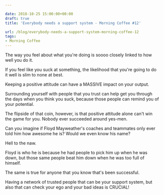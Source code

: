 ```yaml
---

date: 2018-10-25 15:00:00+00:00
draft: true
title: 'Everybody needs a support system - Morning Coffee #12'

url: /blog/everybody-needs-a-support-system-morning-coffee-12
tags:
- Morning Coffee
---
```




 


The way you feel about what you're doing is soooo closely linked to how well you do it.   

If you feel like you suck at something, the likelihood that you're going to do it well is slim to none at best.  

Keeping a positive attitude can have a MASSIVE impact on your output.  

Surrounding yourself with people that you trust can help get you through the days when you think you suck, because those people can remind you of your potential.  

The flipside of that coin, however, is that positive attitude alone can't win the game for you.  Nobody ever succeeded around yes-men.  

Can you imagine if Floyd Mayweather's coaches and teammates only ever told him how awesome he is? Would we even know his name?  

Hell to the naw.  

Floyd is who he is because he had people to pick him up when he was down, but those same people beat him down when he was too full of himself.  

The same is true for anyone that you know that's been successful.  

Having a network of trusted people that can be your support system, but also that can check your ego and your bad ideas is CRUCIAL!
